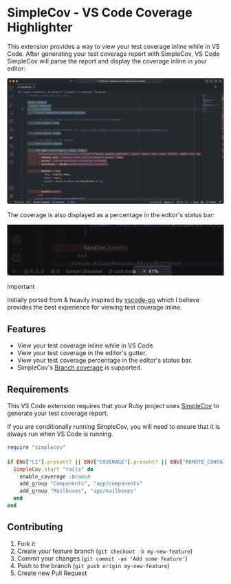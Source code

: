 # SimpleCov - VS Code Coverage Highlighter

This extension provides a way to view your test coverage inline while in VS Code. After generating your test coverage report with SimpleCov, VS Code SimpleCov will parse the report and display the coverage inline in your editor:

![Editor](./images/editor.png)

The coverage is also displayed as a percentage in the editor's status bar:

![Status Bar Item](./images/status-bar-item.png)

> [!IMPORTANT]
> Initially ported from & heavily inspired by [vscode-go](https://github.com/golang/vscode-go) which I believe provides the best experience for viewing test coverage inline.

## Features

- View your test coverage inline while in VS Code.
- View your test coverage in the editor's gutter.
- View your test coverage percentage in the editor's status bar.
- SimpleCov's [Branch coverage](https://github.com/simplecov-ruby/simplecov?tab=readme-ov-file#branch-coverage-ruby--25) is supported.

## Requirements

This VS Code extension requires that your Ruby project uses [SimpleCov](https://github.com/simplecov-ruby/simplecov) to generate your test coverage report.

If you are conditionally running SimpleCov, you will need to ensure that it is always run when VS Code is running.

```ruby
require "simplecov"

if ENV["CI"].present? || ENV["COVERAGE"].present? || ENV["REMOTE_CONTAINERS"].present?
  SimpleCov.start "rails" do
    enable_coverage :branch
    add_group "Components", "app/components"
    add_group "Mailboxes", "app/mailboxes"
  end
end
```

## Contributing

1. Fork it
2. Create your feature branch (`git checkout -b my-new-feature`)
3. Commit your changes (`git commit -am 'Add some feature'`)
4. Push to the branch (`git push origin my-new-feature`)
5. Create new Pull Request
